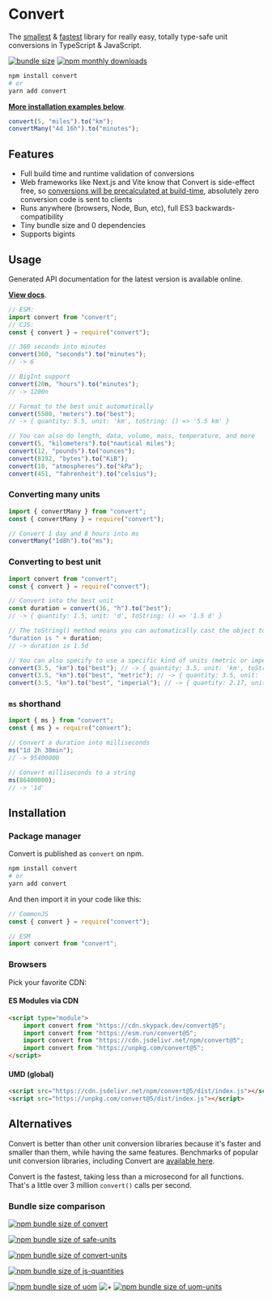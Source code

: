# Convert

The [smallest](https://bundlephobia.com/package/convert) & [fastest](https://github.com/jonahsnider/js-unit-conversion-benchmarks) library for really easy, totally type-safe unit conversions in TypeScript & JavaScript.

[![bundle size](https://img.shields.io/bundlephobia/minzip/convert)](https://bundlephobia.com/package/convert)
[![npm monthly downloads](https://img.shields.io/npm/dm/convert)](https://www.npmjs.com/package/convert)

```sh
npm install convert
# or
yarn add convert
```

[**More installation examples below**](#Installation).

```js
convert(5, "miles").to("km");
convertMany("4d 16h").to("minutes");
```

## Features

- Full build time and runtime validation of conversions
- Web frameworks like Next.js and Vite know that Convert is side-effect free, so [conversions will be precalculated at build-time](https://github.com/jonahsnider/convert/blob/main/docs/build-time-optimizations.tsx), absolutely zero conversion code is sent to clients
- Runs anywhere (browsers, Node, Bun, etc), full ES3 backwards-compatibility
- Tiny bundle size and 0 dependencies
- Supports bigints

## Usage

Generated API documentation for the latest version is available online.

[**View docs**](https://convert.js.org).

```ts
// ESM:
import convert from "convert";
// CJS:
const { convert } = require("convert");

// 360 seconds into minutes
convert(360, "seconds").to("minutes");
// -> 6

// BigInt support
convert(20n, "hours").to("minutes");
// -> 1200n

// Format to the best unit automatically
convert(5500, "meters").to("best");
// -> { quantity: 5.5, unit: 'km', toString: () => '5.5 km' }

// You can also do length, data, volume, mass, temperature, and more
convert(5, "kilometers").to("nautical miles");
convert(12, "pounds").to("ounces");
convert(8192, "bytes").to("KiB");
convert(10, "atmospheres").to("kPa");
convert(451, "fahrenheit").to("celsius");
```

### Converting many units

```ts
import { convertMany } from "convert";
const { convertMany } = require("convert");

// Convert 1 day and 8 hours into ms
convertMany("1d8h").to("ms");
```

### Converting to best unit

```ts
import convert from "convert";
const { convert } = require("convert");

// Convert into the best unit
const duration = convert(36, "h").to("best");
// -> { quantity: 1.5, unit: 'd', toString: () => '1.5 d' }

// The toString() method means you can automatically cast the object to a string without any issues
"duration is " + duration;
// -> duration is 1.5d

// You can also specify to use a specific kind of units (metric or imperial, metric is default)
convert(3.5, "km").to("best"); // -> { quantity: 3.5, unit: 'km', toString: () => '3.5 km' }
convert(3.5, "km").to("best", "metric"); // -> { quantity: 3.5, unit: 'km', toString: () => '3.5 km' }
convert(3.5, "km").to("best", "imperial"); // -> { quantity: 2.17, unit: 'mi', toString: () => '3.5 mi' }
```

### `ms` shorthand

```ts
import { ms } from "convert";
const { ms } = require("convert");

// Convert a duration into milliseconds
ms("1d 2h 30min");
// -> 95400000

// Convert milliseconds to a string
ms(86400000);
// -> '1d'
```

## Installation

### Package manager

Convert is published as `convert` on npm.

```sh
npm install convert
# or
yarn add convert
```

And then import it in your code like this:

```js
// CommonJS
const { convert } = require("convert");

// ESM
import convert from "convert";
```

### Browsers

Pick your favorite CDN:

#### ES Modules via CDN

```html
<script type="module">
	import convert from "https://cdn.skypack.dev/convert@5";
	import convert from "https://esm.run/convert@5";
	import convert from "https://cdn.jsdelivr.net/npm/convert@5";
	import convert from "https://unpkg.com/convert@5";
</script>
```

#### UMD (global)

```html
<script src="https://cdn.jsdelivr.net/npm/convert@5/dist/index.js"></script>
<script src="https://unpkg.com/convert@5/dist/index.js"></script>
```

## Alternatives

Convert is better than other unit conversion libraries because it's faster and smaller than them, while having the same features.
Benchmarks of popular unit conversion libraries, including Convert are [available here](https://github.com/jonahsnider/js-unit-conversion-benchmarks).

Convert is the fastest, taking less than a microsecond for all functions.
That's a little over 3 million `convert()` calls per second.

### Bundle size comparison

[![npm bundle size of convert](https://img.shields.io/bundlephobia/minzip/convert?label=convert)](https://bundlephobia.com/result?p=convert)

[![npm bundle size of safe-units](https://img.shields.io/bundlephobia/minzip/safe-units?label=safe-units)](https://bundlephobia.com/result?p=safe-units)

[![npm bundle size of convert-units](https://img.shields.io/bundlephobia/minzip/convert-units?label=convert-units)](https://bundlephobia.com/result?p=convert-units)

[![npm bundle size of js-quantities](https://img.shields.io/bundlephobia/minzip/js-quantities?label=js-quantities)](https://bundlephobia.com/result?p=js-quantities)

[![npm bundle size of uom](https://img.shields.io/bundlephobia/minzip/uom?label=uom)](https://bundlephobia.com/result?p=uom)
![+](https://img.shields.io/badge/%2B-gray)
[![npm bundle size of uom-units](https://img.shields.io/bundlephobia/minzip/uom-units?label=uom-units)](https://bundlephobia.com/result?p=uom-units)
